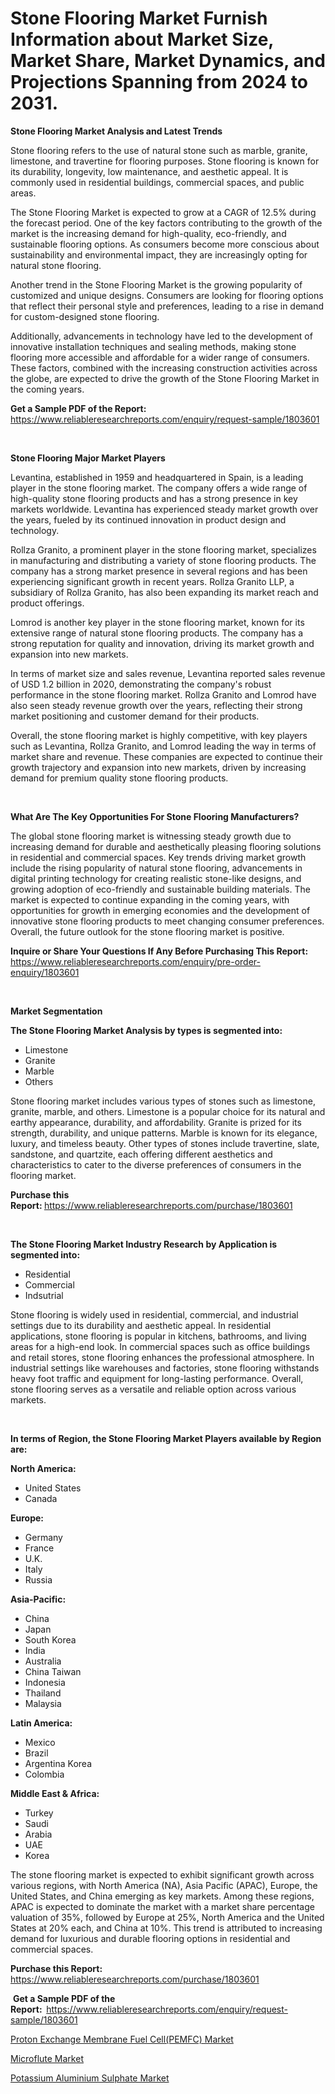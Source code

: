 <p><h1>Stone Flooring Market Furnish Information about Market Size, Market Share, Market Dynamics, and Projections Spanning from 2024 to 2031.</h1></p><p><strong>Stone Flooring Market Analysis and Latest Trends</strong></p>
<p><p>Stone flooring refers to the use of natural stone such as marble, granite, limestone, and travertine for flooring purposes. Stone flooring is known for its durability, longevity, low maintenance, and aesthetic appeal. It is commonly used in residential buildings, commercial spaces, and public areas.</p><p>The Stone Flooring Market is expected to grow at a CAGR of 12.5% during the forecast period. One of the key factors contributing to the growth of the market is the increasing demand for high-quality, eco-friendly, and sustainable flooring options. As consumers become more conscious about sustainability and environmental impact, they are increasingly opting for natural stone flooring.</p><p>Another trend in the Stone Flooring Market is the growing popularity of customized and unique designs. Consumers are looking for flooring options that reflect their personal style and preferences, leading to a rise in demand for custom-designed stone flooring.</p><p>Additionally, advancements in technology have led to the development of innovative installation techniques and sealing methods, making stone flooring more accessible and affordable for a wider range of consumers. These factors, combined with the increasing construction activities across the globe, are expected to drive the growth of the Stone Flooring Market in the coming years.</p></p>
<p><strong>Get a Sample PDF of the Report:&nbsp;</strong> <a href="https://www.reliableresearchreports.com/enquiry/request-sample/1803601">https://www.reliableresearchreports.com/enquiry/request-sample/1803601</a></p>
<p>&nbsp;</p>
<p><strong>Stone Flooring Major Market Players</strong></p>
<p><p>Levantina, established in 1959 and headquartered in Spain, is a leading player in the stone flooring market. The company offers a wide range of high-quality stone flooring products and has a strong presence in key markets worldwide. Levantina has experienced steady market growth over the years, fueled by its continued innovation in product design and technology.</p><p>Rollza Granito, a prominent player in the stone flooring market, specializes in manufacturing and distributing a variety of stone flooring products. The company has a strong market presence in several regions and has been experiencing significant growth in recent years. Rollza Granito LLP, a subsidiary of Rollza Granito, has also been expanding its market reach and product offerings.</p><p>Lomrod is another key player in the stone flooring market, known for its extensive range of natural stone flooring products. The company has a strong reputation for quality and innovation, driving its market growth and expansion into new markets.</p><p>In terms of market size and sales revenue, Levantina reported sales revenue of USD 1.2 billion in 2020, demonstrating the company's robust performance in the stone flooring market. Rollza Granito and Lomrod have also seen steady revenue growth over the years, reflecting their strong market positioning and customer demand for their products.</p><p>Overall, the stone flooring market is highly competitive, with key players such as Levantina, Rollza Granito, and Lomrod leading the way in terms of market share and revenue. These companies are expected to continue their growth trajectory and expansion into new markets, driven by increasing demand for premium quality stone flooring products.</p></p>
<p>&nbsp;</p>
<p><strong>What Are The Key Opportunities For Stone Flooring Manufacturers?</strong></p>
<p><p>The global stone flooring market is witnessing steady growth due to increasing demand for durable and aesthetically pleasing flooring solutions in residential and commercial spaces. Key trends driving market growth include the rising popularity of natural stone flooring, advancements in digital printing technology for creating realistic stone-like designs, and growing adoption of eco-friendly and sustainable building materials. The market is expected to continue expanding in the coming years, with opportunities for growth in emerging economies and the development of innovative stone flooring products to meet changing consumer preferences. Overall, the future outlook for the stone flooring market is positive.</p></p>
<p><strong>Inquire or Share Your Questions If Any Before Purchasing This Report:</strong> <a href="https://www.reliableresearchreports.com/enquiry/pre-order-enquiry/1803601">https://www.reliableresearchreports.com/enquiry/pre-order-enquiry/1803601</a></p>
<p>&nbsp;</p>
<p><strong>Market Segmentation</strong></p>
<p><strong>The Stone Flooring Market Analysis by types is segmented into:</strong></p>
<p><ul><li>Limestone</li><li>Granite</li><li>Marble</li><li>Others</li></ul></p>
<p><p>Stone flooring market includes various types of stones such as limestone, granite, marble, and others. Limestone is a popular choice for its natural and earthy appearance, durability, and affordability. Granite is prized for its strength, durability, and unique patterns. Marble is known for its elegance, luxury, and timeless beauty. Other types of stones include travertine, slate, sandstone, and quartzite, each offering different aesthetics and characteristics to cater to the diverse preferences of consumers in the flooring market.</p></p>
<p><strong>Purchase this Report:&nbsp;</strong><a href="https://www.reliableresearchreports.com/purchase/1803601">https://www.reliableresearchreports.com/purchase/1803601</a></p>
<p>&nbsp;</p>
<p><strong>The Stone Flooring Market Industry Research by Application is segmented into:</strong></p>
<p><ul><li>Residential</li><li>Commercial</li><li>Indsutrial</li></ul></p>
<p><p>Stone flooring is widely used in residential, commercial, and industrial settings due to its durability and aesthetic appeal. In residential applications, stone flooring is popular in kitchens, bathrooms, and living areas for a high-end look. In commercial spaces such as office buildings and retail stores, stone flooring enhances the professional atmosphere. In industrial settings like warehouses and factories, stone flooring withstands heavy foot traffic and equipment for long-lasting performance. Overall, stone flooring serves as a versatile and reliable option across various markets.</p></p>
<p>&nbsp;</p>
<p><strong>In terms of Region, the Stone Flooring Market Players available by Region are:</strong></p>
<p>
    <p> <strong> North America: </strong>
        <ul>
            <li>United States</li>
            <li>Canada</li>
        </ul>
        </p> 
    <p> <strong> Europe: </strong>
        <ul>
            <li>Germany</li>
            <li>France</li>
            <li>U.K.</li>
            <li>Italy</li>
            <li>Russia</li>
        </ul>
        </p> 
    <p> <strong> Asia-Pacific: </strong>
        <ul>
            <li>China</li>
            <li>Japan</li>
            <li>South Korea</li>
            <li>India</li>
            <li>Australia</li>
            <li>China Taiwan</li>
            <li>Indonesia</li>
            <li>Thailand</li>
            <li>Malaysia</li>
        </ul>
        </p> 
    <p> <strong> Latin America: </strong>
        <ul>
            <li>Mexico</li>
            <li>Brazil</li>
            <li>Argentina Korea</li>
            <li>Colombia</li>
        </ul>
        </p> 
    <p> <strong> Middle East & Africa: </strong>
        <ul>
            <li>Turkey</li>
            <li>Saudi</li>
            <li>Arabia</li>
            <li>UAE</li>
            <li>Korea</li>
        </ul>
    </p>
    </p>
<p><p>The stone flooring market is expected to exhibit significant growth across various regions, with North America (NA), Asia Pacific (APAC), Europe, the United States, and China emerging as key markets. Among these regions, APAC is expected to dominate the market with a market share percentage valuation of 35%, followed by Europe at 25%, North America and the United States at 20% each, and China at 10%. This trend is attributed to increasing demand for luxurious and durable flooring options in residential and commercial spaces.</p></p>
<p><strong>Purchase this Report: </strong><a href="https://www.reliableresearchreports.com/purchase/1803601">https://www.reliableresearchreports.com/purchase/1803601</a></p>
<p>&nbsp;<strong>Get a Sample PDF of the Report:&nbsp;&nbsp;</strong><a href="https://www.reliableresearchreports.com/enquiry/request-sample/1803601">https://www.reliableresearchreports.com/enquiry/request-sample/1803601</a></p>
<p><strong></strong></p>
<p><p><a href="https://view.publitas.com/reportprime-1/proton-exchange-membrane-fuel-cell-pemfc-market-offers-provide-insightful-data-for-the-time-period-from-2024-to-2031-and-also-provide-analysis-based-on-application-type-and-region/">Proton Exchange Membrane Fuel Cell(PEMFC) Market</a></p><p><a href="https://github.com/nancykennedykellievqfqt2/Market-Research-Report-List-1/blob/main/microflute-market.md">Microflute Market</a></p><p><a href="https://github.com/seekum/Market-Research-Report-List-1/blob/main/potassium-aluminium-sulphate-market.md">Potassium Aluminium Sulphate Market</a></p></p>